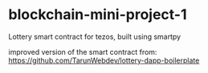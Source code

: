 # blockchain-mini-project-1
Lottery smart contract for tezos, built using smartpy

improved version of the smart contract from:
https://github.com/TarunWebdev/lottery-dapp-boilerplate

